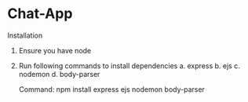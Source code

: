 # Chat-App
Installation
1. Ensure you have node
2. Run following commands to install dependencies
      a. express
      b. ejs
      c. nodemon
      d. body-parser
      
      Command: npm install express ejs nodemon body-parser
